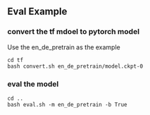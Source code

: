 ## Eval Example

### convert the tf mdoel to pytorch model

Use the en_de_pretrain as the example
```
cd tf
bash convert.sh en_de_pretrain/model.ckpt-0
```

### eval the model

```
cd ..
bash eval.sh -m en_de_pretrain -b True
```